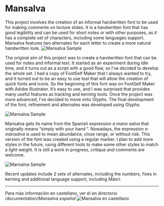 # Mansalva
This project involves the creation of an informal handwritten font to be used for making comments on lecture slides. It is a handwritten font that has good legibility and can be used for short notes or with other purposes, as it has a complete set of characters, including some languages support. Mansalva features two alternates for each letter to create a more natural handwritten look.
![Mansalva Sample](https://raw.githubusercontent.com/carolinashort/mansalva/master/documentation/samples/Mansalva2021-sample2.png)


The original aim of this project was to create a handwritten font that can be used for notes and informal text. It started as an experiment during idle time, and it turns out as a script with a good flow, so I’ve decided to develop the whole set. 
I had a copy of FontSelf Maker that I always wanted to try, and it turned out to be an easy to use tool that will allow the creation of quick fonts and icons. So the beginning of this font was on FontSelf Maker with Adobe Illustrator. It’s easy to use, and I was surprised that provides many useful features as tracking and kerning tools. 
Once the project was more advanced, I’ve decided to move onto Glyphs. The final development of the font, refinement and alternates was developed using Glyphs. 

![Mansalva Sample](https://raw.githubusercontent.com/carolinashort/mansalva/master/documentation/samples/Mansalva2021-sample1.png)

Mansalva gets its name from the Spanish expression _a mano salva_ that originally means “simply with your hand “. Nowadays, the expression _a mansalva_ is used to mean abundance, close range, or without risk. 
This version of the font was created using a regular marker. I plan to add more styles in the future, using different tools to make some other styles to match a _light_ weight. It is still a work in progress, critique and comments are welcome. 

![Mansalva Sample](https://raw.githubusercontent.com/carolinashort/mansalva/master/documentation/samples/Mansalva2021-sample3.png)

Recent updates include 2 sets of alternates, including the numbers, fixes in kerning and additional language support, including Māori.

---
Para más información en castellano, ver el en directorio /documentation/_Mansalva español_
![Mansalva en castellano](https://github.com/carolinashort/mansalva/blob/master/documentation/_Mansalva%20espa%C3%B1ol_/)


